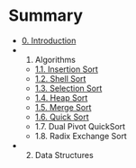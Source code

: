 # Summary

* [0. Introduction](0_introduction.md)
* 1. Algorithms
   * [1.1. Insertion Sort](11_insertion_sort.md)
   * [1.2. Shell Sort](12_shell_sort.md)
   * [1.3. Selection Sort](13_selection_sort.md)
   * [1.4. Heap Sort](14_heap_sort.md)
   * [1.5. Merge Sort](15_merge_sort.md)
   * [1.6. Quick Sort](16_quick_sort.md)
   * 1.7. Dual Pivot QuickSort
   * 1.8. Radix Exchange Sort
* 2. Data Structures

